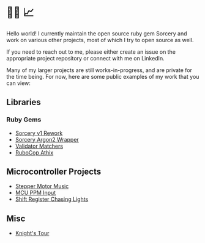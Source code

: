 # 👨‍💻 📈

Hello world! I currently maintain the open source ruby gem Sorcery and work
on various other projects, most of which I try to open source as well.

If you need to reach out to me, please either create an issue on the appropriate
project repository or connect with me on LinkedIn.

Many of my larger projects are still works-in-progress, and are private for the time being. For now,
here are some public examples of my work that you can view:

## Libraries

### Ruby Gems

* [Sorcery v1 Rework](https://github.com/sorcery/sorcery-rework)
* [Sorcery Argon2 Wrapper](https://github.com/sorcery/argon2)
* [Validator Matchers](https://github.com/athix/validator-matchers)
* [RuboCop Athix](https://github.com/athix/rubocop-athix)

## Microcontroller Projects

* [Stepper Motor Music](https://github.com/athix/stepper-motor-music)
* [MCU PPM Input](https://github.com/athix/mcu-ppm-input)
* [Shift Register Chasing Lights](https://github.com/athix/shift-register-stuff)

## Misc

* [Knight's Tour](https://github.com/athix/knights-torus)
